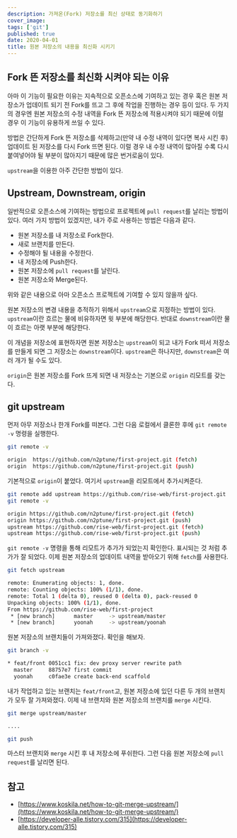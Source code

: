 ```yaml
---
description: 가져온(Fork) 저장소를 최신 상태로 동기화하기
cover_image:
tags: ['git']
published: true
date: 2020-04-01
title: 원본 저장소의 내용을 최신화 시키기
---
```


## Fork 뜬 저장소를 최신화 시켜야 되는 이유

아마 이 기능이 필요한 이유는 지속적으로 오픈소스에 기여하고 있는 경우 혹은 원본 저장소가 업데이트 되기 전 Fork를 뜨고 그 후에 작업을 진행하는 경우 등이 있다. 두 가지의 경우엔 원본 저장소의 수정 내역을 Fork 뜬 저장소에 적용시켜야 되기 때문에 이럴 경우 이 기능이 유용하게 쓰일 수 있다.

방법은 간단하게 Fork 뜬 저장소를 삭제하고(만약 내 수정 내역이 있다면 복사 시킨 후) 업데이트 된 저장소를 다시 Fork 뜨면 된다. 이럴 경우 내 수정 내역이 많아질 수록 다시 붙여넣어야 될 부분이 많아지기 때문에 많은 번거로움이 있다.

`upstream`을 이용한 아주 간단한 방법이 있다.

## Upstream, Downstream, origin

일반적으로 오픈소스에 기여하는 방법으로 프로젝트에 `pull request`를 날리는 방법이 있다. 여러 가지 방법이 있겠지만, 내가 주로 사용하는 방법은 다음과 같다.

- 원본 저장소를 내 저장소로 Fork한다.
- 새로 브랜치를 만든다.
- 수정해야 될 내용을 수정한다.
- 내 저장소에 Push한다.
- 원본 저장소에 `pull request`를 날린다.
- 원본 저장소와 Merge된다.

위와 같은 내용으로 아마 오픈소스 프로젝트에 기여할 수 있지 않을까 싶다.

원본 저장소의 변경 내용을 추적하기 위해서 `upstream`으로 지정하는 방법이 있다. `upstream`이란 흐르는 물에 비유하자면 윗 부분에 해당한다. 반대로 `downstream`이란 물이 흐르는 아랫 부분에 해당한다.

이 개념을 저장소에 표현하자면 원본 저장소는 `upstream`이 되고 내가 Fork 떠서 저장소를 만들게 되면 그 저장소는 `downstream`이다. `upstream`은 하나지만, `downstream`은 여러 개가 될 수도 있다.

`origin`은 원본 저장소를 Fork 뜨게 되면 내 저장소는 기본으로 `origin` 리모트를 갖는다.

## git upstream

먼저 아무 저장소나 한개 Fork를 떠본다. 그런 다음 로컬에서 클론한 후에 `git remote -v` 명령을 실행한다.

```bash
git remote -v

origin  https://github.com/n2ptune/first-project.git (fetch)
origin  https://github.com/n2ptune/first-project.git (push)
```

기본적으로 `origin`이 붙었다. 여기서 `upstream`을 리모트에서 추가시켜준다.

```bash
git remote add upstream https://github.com/rise-web/first-project.git
git remote -v

origin https://github.com/n2ptune/first-project.git (fetch)
origin https://github.com/n2ptune/first-project.git (push)
upstream https://github.com/rise-web/first-project.git (fetch)
upstream https://github.com/rise-web/first-project.git (push)
```

`git remote -v` 명령을 통해 리모트가 추가가 되었는지 확인한다. 표시되는 것 처럼 추가가 잘 되었다. 이제 원본 저장소의 업데이트 내역을 받아오기 위해 `fetch`를 사용한다.

```bash
git fetch upstream

remote: Enumerating objects: 1, done.
remote: Counting objects: 100% (1/1), done.
remote: Total 1 (delta 0), reused 0 (delta 0), pack-reused 0
Unpacking objects: 100% (1/1), done.
From https://github.com/rise-web/first-project
 * [new branch]      master     -> upstream/master
 * [new branch]      yoonah     -> upstream/yoonah
```

원본 저장소의 브랜치들이 가져와졌다. 확인을 해보자.

```bash
git branch -v

* feat/front 0051cc1 fix: dev proxy server rewrite path
  master     88757e7 first commit
  yoonah     c0fae3e create back-end scaffold
```

내가 작업하고 있는 브랜치는 `feat/front`고, 원본 저장소에 있던 다른 두 개의 브랜치가 모두 잘 가져와졌다. 이제 내 브랜치와 원본 저장소의 브랜치를 `merge` 시킨다.

```bash
git merge upstream/master

....

git push
```

마스터 브랜치와 `merge` 시킨 후 내 저장소에 푸쉬한다. 그런 다음 원본 저장소에 `pull request`를 날리면 된다.

## 참고

- [https://www.koskila.net/how-to-git-merge-upstream/](https://www.koskila.net/how-to-git-merge-upstream/)
- [https://developer-alle.tistory.com/315](https://developer-alle.tistory.com/315)
